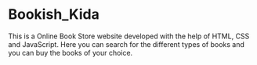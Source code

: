 # Bookish_Kida

This is a Online Book Store website developed with the help of HTML, CSS and JavaScript.
Here you can search for the different types of books and you can buy the books of your choice.
